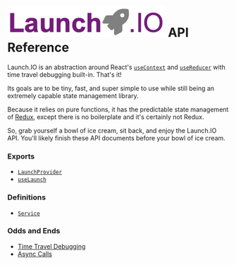 # ![Launch.IO Logo](../../logo/logo-small.png) API Reference

Launch.IO is an abstraction around React's [`useContext`](https://reactjs.org/docs/hooks-reference.html#usecontext) and [`useReducer`](https://reactjs.org/docs/hooks-reference.html#usereducer) with time travel debugging built-in. That's it!

Its goals are to be tiny, fast, and super simple to use while still being an extremely capable state management library.

Because it relies on pure functions, it has the predictable state management of [Redux](https://github.com/reduxjs/redux), except there is no boilerplate and it's certainly not Redux.

So, grab yourself a bowl of ice cream, sit back, and enjoy the Launch.IO API. You'll likely finish these API documents before your bowl of ice cream.

### Exports

- [`LaunchProvider`](./launchProvider.md)
- [`useLaunch`](./useLaunch.md)

### Definitions

- [`Service`](./service.md)

### Odds and Ends

- [Time Travel Debugging](./timeTravelDebugging.md)
- [Async Calls](./asyncExample.md)
